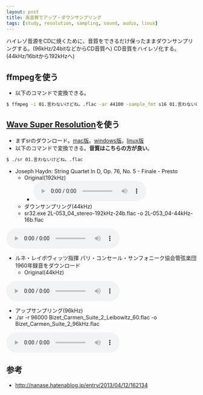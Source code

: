 ```yaml
---
layout: post
title: 高音質でアップ・ダウンサンプリング
tags: [study, resolution, sampling, sound, audio, linux]
---
```


ハイレゾ音源をCDに焼くために、音質をできるだけ保ったままダウンサンプリングする。(96kHz/24bitなどからCD音質へ)
CD音質をハイレゾ化する。(44kHz/16bitから192kHzへ)

## ffmpegを使う

- 以下のコマンドで変換できる。

```bash
$ ffmpeg -i 01.言わないけどね。.flac -ar 44100 -sample_fmt s16 01.言わないけどね。_.flac
```

## [Wave Super Resolution](http://berry-lab.net/apps/sr.html)を使う

- まずsrのダウンロード。[mac版](https://github.com/yui0/yui0.github.io/raw/master/_posts/sr.mac)。[windows版](http://berry-lab.net/apps/sr.exe)。[linux版](https://github.com/yui0/yui0.github.io/raw/master/_posts/sr.linux64)
- 以下のコマンドで変換できる。**音質はこちらの方が良い**。

```bash
$ ./sr 01.言わないけどね。.flac
```

- Joseph Haydn: String Quartet In D, Op. 76, No. 5 - Finale - Presto
  - Original(192kHz)
    - <audio controls><source src="http://www.lindberg.no/hires/test/2L-053_04_stereo-192kHz-24b.flac" type="audio/flac"></audio>
  - ダウンサンプリング(44kHz)
  - sr32.exe 2L-053_04_stereo-192kHz-24b.flac -o 2L-053_04-44kHz-16b.flac
<audio controls>
  <source src="https://github.com/yui0/yui0.github.io/raw/master/_posts/2L-053_04-44kHz-16b.flac" type="audio/flac">
  <!--<source src="https://media.w3.org/2010/07/bunny/04-Death_Becomes_Fur.mp4" type="audio/mp4" />
  <source src="https://media.w3.org/2010/07/bunny/04-Death_Becomes_Fur.oga" type="audio/ogg; codecs=vorbis" />
  <p>Your user agent does not support the HTML5 Audio element.</p>-->
</audio>

- ルネ・レイボヴィッツ指揮 パリ・コンセール・サンフォニーク協会管弦楽団 1960年録音をダウンロード
  - Original(44kHz)
<audio controls>
  <source src="http://yung.aki.gs/FLAC/Bizet/Pieces_by_Rene_Leibowit_3/Bizet_Carmen_Suite_2_Leibowitz_60.flac" type="audio/flac">
</audio>

  - アップサンプリング(96kHz)
  - ./sr -r 96000 Bizet_Carmen_Suite_2_Leibowitz_60.flac -o Bizet_Carmen_Suite_2_96kHz.flac
<audio controls>
  <source src="https://github.com/yui0/yui0.github.io/raw/master/_posts/Bizet_Carmen_Suite_2_96kHz.flac" type="audio/flac">
</audio>

## 参考

- http://nanase.hatenablog.jp/entry/2013/04/12/162134
